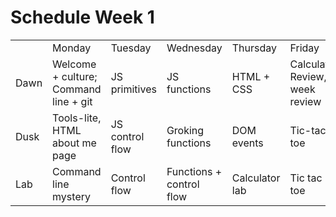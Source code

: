 # Schedule Week 1

<table>
  <tr>
    <td></td>
    <td>Monday</td>
    <td>Tuesday</td>
    <td>Wednesday</td>
    <td>Thursday</td>
    <td>Friday</td>
  </tr>
  <tr>
    <td>Dawn</td>
    <td>Welcome + culture; Command line + git</td>
    <td>JS primitives</td>
    <td>JS functions</td>
    <td>HTML + CSS</td>
    <td>Calculator Review, week review</td>
  </tr>
  <tr>
    <td>Dusk</td>
    <td>Tools-lite, HTML about me page</td>
    <td>JS control flow</td>
    <td>Groking functions</td>
    <td>DOM events</td>
    <td>Tic-tac-toe</td>
  </tr>
  <tr>
    <td>Lab</td>
    <td>Command line mystery</td>
    <td>Control flow</td>
    <td>Functions + control flow</td>
    <td>Calculator lab</td>
    <td>Tic tac toe</td>
  </tr>
</table>
